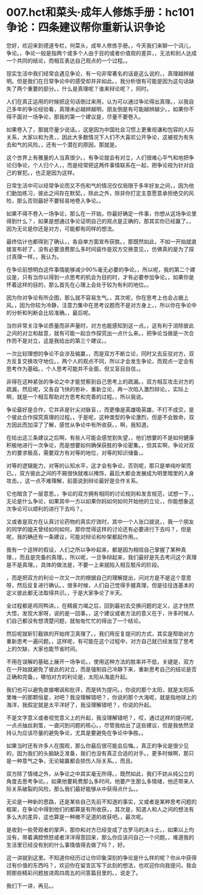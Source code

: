 # 007.hct和菜头·成年人修炼手册：hc101 争论：四条建议帮你重新认识争论

您好，欢迎来到德道专栏，何菜头，成年人修炼手册。，今天我们来聊一个词儿，争论。，争论一般是指两个或多个人由于目的或者价值观的差异，，无法和别人达成一个共同的结论，而相互表达自己观点的一个过程。。

现实生活中我们经常会遇见争论，有一句非常著名的话是这么说的，，真理越辨越明。但是我们在日常争论中的感受却并非如此。，我分析很有可能是因为这句话缺失了两个重要的部分。，什么是真理呢？谁来辩论呢？，同时。

人们在真正运用的时候把这句话倒过来用，认为可以通过争论得出真理。，以我自己多年的争论经验看，真理未必越辨越明，朋友倒是有可能越辨越少。，如果你不得不面对一场争论，那我的第一个建议是，尽量不要卷入。

如果卷入了，那就尽量少说话。，这是因为中国社会习惯上更重视谦和包容的人际关系，大家以和为贵，，因此大多数情况下人们不大喜欢公开争论，这被视为有失去和气的风险。，还有一个潜在的原因，那就是。

这个世界上有雅量的人当真很少。，有争论就会有对立，人们很难心平气和地把争论归争论，个人归个人，，而是经常把这两件事情联系在一起，把争论视为针对自己的冒犯。，也正是因为这样。

日常生活中可以经常争论而又不伤和气的情况仅仅局限于多年好友之间，，因为他们勤加练习，彼此之间存在默契。，除此之外，除非你打定主意愿意承担绝交的风险，那么否则最好不要轻易地卷入争论。。

如果不得不卷入一场争论，那么在一开始，你最好确定一件事，你想从这场争论里得到什么？，如果是想通过争论证明自己的观点是正确的，那其实你已经赢了。，因为无论是你还是对方，可能都有同样的想法。

最终估计也都得到了确认，，各自单方面宣布获胜。，那既然如此，不如一开始就直接宣布好了，没有必要浪费那么多时间装作是双方交换意见，，仿佛真的是为了探讨真理一样。，我认为。

在争论前想明白这件事情能够减少90%毫无必要的争论。，所以呢，我的第二个建议是，只有当你以得到一点思考的机会为目的时，才有必要参加争论。，如果你是怀着这样的目的，那么首先在心理上会处于较为有利的地位。。

因为你对争论有所企图，那么就不容易生气。，其次呢，你在思考上也会占据上风。，因为你较为冷静，注意力集中在思考议题而不是对方身上，，所以你在争论中的分析和判断会比较准确。，最后呢。

当你非常关注争论质量而非声量时，对方也能感知到这一点。，这有利于消除彼此之间的对立和敌意，就有可能一起合作探究出一点什么来。，把争论当做是一次合作而不是对立，这是我给出的第三个建议。。

一次比较理想的争论不会涉及输赢，，而是双方不断立论，同时又去反驳对方，双方反复交换攻守地位。，两个人的观点不同，所以才会发生争论，而观点一定会有思考作为基础。，个人思考可能并不全面，但又盲目自信，。

非得在这种紧张的争论之中才能觉察到自己思考上的疏漏。，双方相互攻击对方的疏漏，然后呢，又各自飞快的弥补、重新立论，再一次陷入激烈辩论。，实际上啊，就是一个相互帮助对方思考和完善的过程。，所以我说。

争论最好是合作，它并非是针尖对脉盲，，而更像是英雄吸英雄，不打不成交，是个彼此合作探究真理的过程。，于是呢，这种类型的争论激烈，但是不会致命，双方因此而加深了了解，感觉从争论中有所收获。，啊，我知道。

在给出这三条建议之后啊，有些人可能会感觉到失望，，他们想要的不是如何健康积极地进行一次争论，而是想要如何确保获胜的争论密集。，但其实啊，争论对双方的要求极高，需要双方有对等的地位，对等的知识储备，。

对等的逻辑能力，对等的认知水平，这才会有争论，否则呢，那只是单纯吵架而已。，双方彼此之间的不屑很快就难以掩饰，最后大都会发展成为明里暗里的人身攻击。，这一点不难理解，前面说到辩论最好是合作关系。

它也暗含了一层意思。，争论的双方拥有相同的讨论规则和发言规范，试想一下，，无论是什么争论，如果其中一方以如果你妈如何如何开始他的立论，，你能想象这次争论可以顺利的进行下去吗？。

又或者是双方在认真讨论药物的真实疗效时，其中一个人张口就说，，我一个朋友的同学的姐夫曾经如何如何，那你觉得这样的讨论还有必要进行下去吗？，但是呢，我的确还有一条建议，可能对辩论和吵架都起作用。。

我有一个这样的假设，人们之所以争吵起来，都是因为相信自己掌握了某种真理，，而且是完备的真理。，所以呢，一旦争辩起来，我们最好是先去考问这个真理是不是真理。，具体的做法是，不要一上来就陷入相互駁斥的阶段。

，而是把双方的利论一次又一次的根据自己的理解提出，问对方是不是这个意思呀，然后反复进行确认。，很多时候，人们自己觉得手握真理，但是往往连基本的定义彼此都无法取得共识。，于是大家争论了半天。

全过程都是鸡同鸭讲。，在精疲力竭之后，回到最初去交换问题的定义，这才恍然大悟，发现大家呀，说的是一回事。，这个建议或者方法的意义在于，许多时候人们自己都没有想清楚问题，就匆匆忙忙的得出了一个结论。

然后呢就斩钉截铁的开始捍卫真理了。，我们用反复提问的方式，其实是帮助对方重新思考一遍问题。，这样呢，有可能在这个过程中，对方自己就已经发现了思考上的欠缺，大家也能节省时间。

不用在误解的基础上展开一场争论。，使用这种方法的胜率并不低，关键是，双方在一开始就避免了彼此的对立，而是强制自己冷静下来，重新思考自己的结论是否正确和完备。，哪怕对方的利论是，太阳从海底升起。

我们也可以避免直接嘲讽和批评，而是转为提问。，你说的那个太阳，就是太阳系里唯一的那颗恒星，对吧？我没理解错吧？，你说的那个大海呢，就是指地球上的海洋，我假定就是太平洋好了，我没理解错吧？，你说的升起。

不是文字意义或者视觉意义上的升起，我没理解错吧？，哎，通过这样的提问呢，一点点抽丝剥茧，一直问到问题的核心。，尽管我给出了这些建议，但是我依然坚持认为应该尽量的避免争论，尤其是要避免在争论中争胜。。

如果当时还有许多人在围观，那么你最后很可能会后悔。，真正的争论是很少见的，因为我们的头脑缺乏准备，我们也没有真正合适的对手。，更多时候啊，那只是一种意气之争，无论输赢都会损伤人际关系。，而且。

双方除了情绪之外，从争论之中其实毫无所得。，既然如此，我们不妨从纯公立的角度去思考争论。，如果他要耗费那么多时间，他要产生那么多情绪，他还带来人际关系破裂的风险，那么我们最好能够从中获得点什么。。

无论是一种新的思路，还是某些自己先前不知道的事实，又或者是某种思考问题的框架，在争论中得到他们的都算是有所收获。，其次是，知道人和人之间的想法有多么大的差异，这也算是一种微不足道的收获吧。，最次呢。

是收到一些旁观者的掌声，那你和对方已经变成了古罗马的决斗士。，如果以上均没有，带着满腔愤怒或者洋洋得意回来，那么你应该问自己一个问题。，难道我的生活里已经没有别的什么事情值得去做了吗？，好。

这一讲就到这里。不知道你经历过让你印象深刻的争论是什么样的呢？你从中获得过有价值的东西吗？，欢迎你在留言区写下此刻的想法，也欢迎你向我提问，我会把那些精彩问题放进周四周五的问答篇目里的。，说走了。

我们下一讲，再见。。